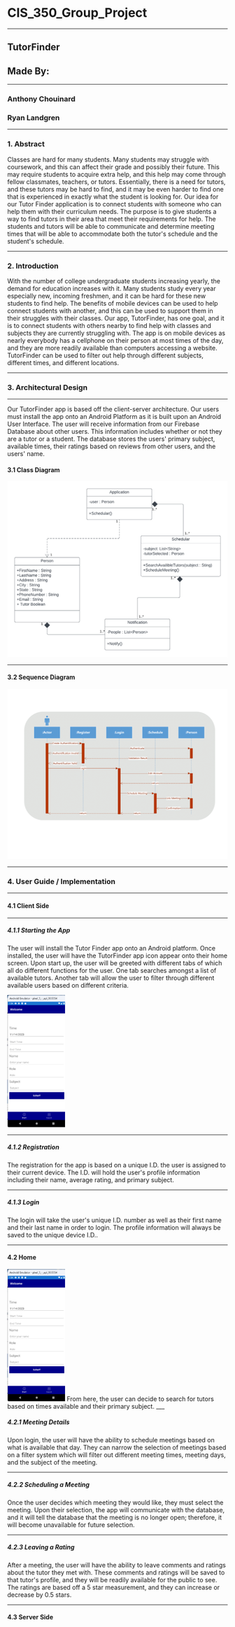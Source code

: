 # CIS_350_Group_Project
___
## TutorFinder
## Made By: 
___
### Anthony Chouinard
### Ryan Landgren

___

### 1. Abstract
Classes are hard for many students. Many students may struggle with coursework, and this can affect their grade and possibly their future. This may require students to acquire extra help, and this help may come through fellow classmates, teachers, or tutors. Essentially, there is a need for tutors, and these tutors may be hard to find, and it may be even harder to find one that is experienced in exactly what the student is looking for. Our idea for our Tutor Finder application is to connect students with someone who can help them with their curriculum needs. The purpose is to give students a way to find tutors in their area that meet their requirements for help. The students and tutors will be able to communicate and determine meeting times that will be able to accommodate both the tutor's schedule and the student's schedule.
___
### 2. Introduction
With the number of college undergraduate students increasing yearly, the demand for education increases with it. Many students study every year especially new, incoming freshmen, and it can be hard for these new students to find help. The benefits of mobile devices can be used to help connect students with another, and this can be used to support them in their struggles with their classes. Our app, TutorFinder, has one goal, and it is to connect students with others nearby to find help with classes and subjects they are currently struggling with. The app is on mobile devices as nearly everybody has a cellphone on their person at most times of the day, and they are more readily available than computers accessing a website. TutorFinder can be used to filter out help through different subjects, different times, and different locations.
___
### 3. Architectural Design
___
Our TutorFinder app is based off the client-server architecture. Our users must install the app onto an Android Platform as it is built upon an Android User Interface. The user will receive information from our Firebase Database about other users. This information includes whether or not they are a tutor or a student. The database stores the users' primary subject, available times, their ratings based on reviews from other users, and the users' name.
#### 3.1 Class Diagram
![Alt text](CIS350ProjectClassDiagram-v2.png)
___
#### 3.2 Sequence Diagram
![Alt text](SequenceDiagram-1.png)
___
### 4. User Guide / Implementation
___
#### 4.1 Client Side
___
##### 4.1.1 Starting the App
The user will install the Tutor Finder app onto an Android platform. Once installed, the user will have the TutorFinder app icon appear onto their home screen. Upon start up, the user will be greeted with different tabs of which all do different functions for the user. One tab searches amongst a list of available tutors. Another tab will allow the user to filter through different available users based on different criteria.


<img src="CurrentAppHome.png" width="132" height="302">

___

##### 4.1.2 Registration
The registration for the app is based on a unique I.D. the user is assigned to their current device. The I.D. will hold the user's profile information including their name, average rating, and primary subject.
___

##### 4.1.3 Login
The login will take the user's unique I.D. number as well as their first name and their last name in order to login. The profile information will always be saved to the unique device I.D..
___

#### 4.2 Home
<img src="CurrentAppHome.png" width="132" height="302">
From here, the user can decide to search for tutors based on times available and their primary subject.
___

##### 4.2.1 Meeting Details
Upon login, the user will have the ability to schedule meetings based on what is available that day. They can narrow the selection of meetings based on a filter system which will filter out different meeting times, meeting days, and the subject of the meeting.
___

##### 4.2.2 Scheduling a Meeting
Once the user decides which meeting they would like, they must select the meeting. Upon their selection, the app will communicate with the database, and it will tell the database that the meeting is no longer open; therefore, it will become unavailable for future selection.
___

##### 4.2.3 Leaving a Rating
After a meeting, the user will have the ability to leave comments and ratings about the tutor they met with. These comments and ratings will be saved to that tutor's profile, and they will be readily available for the public to see. The ratings are based off a 5 star measurement, and they can increase or decrease by 0.5 stars.
___

#### 4.3 Server Side
